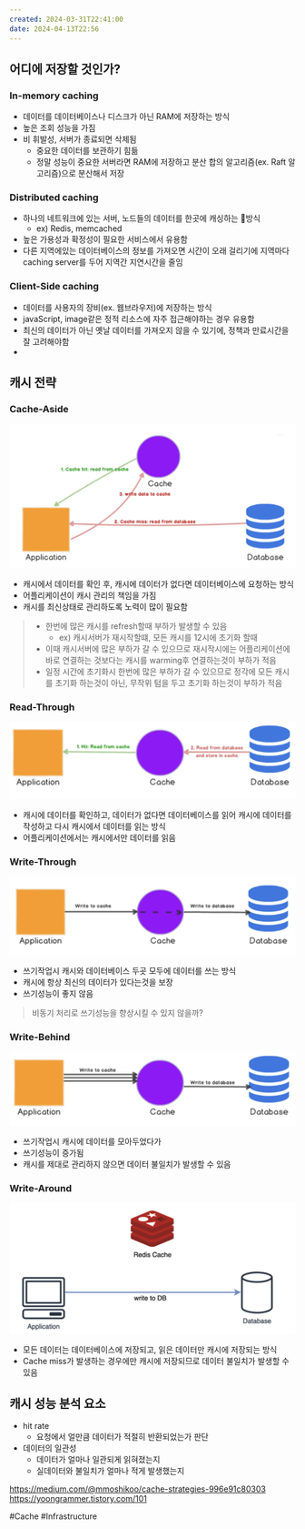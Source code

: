 ```yaml
---
created: 2024-03-31T22:41:00
date: 2024-04-13T22:56
---
```

## 어디에 저장할 것인가?
### In-memory caching
- 데이터를 데이터베이스나 디스크가 아닌 RAM에 저장하는 방식
- 높은 조회 성능을 가짐
- 비 휘발성, 서버가 종료되면 삭제됨
	- 중요한 데이터를 보관하기 힘듦
	- 정말 성능이 중요한 서버라면 RAM에 저장하고 분산 합의 알고리즘(ex. Raft 알고리즘)으로 분산해서 저장
### Distributed caching
- 하나의 네트워크에 있는 서버, 노드들의 데이터를 한곳에 캐싱하는 방식
	- ex) Redis, memcached
- 높은 가용성과 확정성이 필요한 서비스에서 유용함
- 다른 지역에있는 데이터베이스의 정보를 가져오면 시간이 오래 걸리기에 지역마다 caching server를 두어 지역간 지연시간을 줄임

### Client-Side caching
- 데이터를 사용자의 장비(ex. 웹브라우저)에 저장하는 방식
- javaScript, image같은 정적 리소스에 자주 접근해야하는 경우 유용함
- 최신의 데이터가 아닌 옛날 데이터를 가져오지 않을 수 있기에, 정책과 만료시간을 잘 고려해야함
- 

## 캐시 전략
### Cache-Aside

![center|700](real-resource-image/Pasted%20image%2020240216132133.png)
- 캐시에서 데이터를 확인 후, 캐시에 데이터가 없다면 데이터베이스에 요청하는 방식
- 어플리케이션이 캐시 관리의 책임을 가짐
- 캐시를 최신상태로 관리하도록 노력이 많이 필요함

>- 한번에 많은 캐시를 refresh할때 부하가 발생할 수 있음 
>	- ex) 캐시서버가 재시작할떄, 모든 캐시를 12시에 초기화 할때
>- 이때 캐시서버에 많은 부하가 갈 수 있으므로 재시작시에는 어플리케이션에 바로 연결하는 것보다는 캐시를 warming후 연결하는것이 부하가 적음
>- 일정 시간에 초기화시 한번에 많은 부하가 갈 수 있으므로 정각에 모든 캐시를 초기화 하는것이 아닌, 무작위 텀을 두고 초기화 하는것이 부하가 적음

### Read-Through

![center|700](real-resource-image/Pasted%20image%2020240216132233.png)
- 캐시에 데이터를 확인하고, 데이터가 없다면 데이터베이스를 읽어 캐시에 데이터를 작성하고 다시 캐시에서 데이터를 읽는 방식
- 어플리케이션에서는 캐시에서만 데이터를 읽음

### Write-Through

![center|700](real-resource-image/Pasted%20image%2020240216132203.png)
- 쓰기작업시 캐시와 데이터베이스 두곳 모두에 데이터를 쓰는 방식
- 캐시에 항상 최신의 데이터가 있다는것을 보장
- 쓰기성능이 좋지 않음
> 비동기 처리로 쓰기성능을 향상시킬 수 있지 않을까?

### Write-Behind

![center|700](real-resource-image/Pasted%20image%2020240216132217.png)
- 쓰기작업시 캐시에 데이터를 모아두었다가 
- 쓰기성능이 증가됨
- 캐시를 제대로 관리하지 않으면 데이터 불일치가 발생할 수 있음

### Write-Around
![center|600](real-resource-image/Pasted%20image%2020240218223235.png)

- 모든 데이터는 데이터베이스에 저장되고, 읽은 데이터만 캐시에 저장되는 방식
- Cache miss가 발생하는 경우에만 캐시에 저장되므로 데이터 불일치가 발생할 수 있음 

## 캐시 성능 분석 요소
- hit rate
	- 요청에서 얼만큼 데이터가 적절히 반환되었는가 판단
- 데이터의 일관성
	- 데이터가 얼마나 일관되게 읽혀졌는지
	- 실데이터와 불일치가 얼마나 적게 발생했는지

https://medium.com/@mmoshikoo/cache-strategies-996e91c80303
https://yoongrammer.tistory.com/101

#Cache 
#Infrastructure 